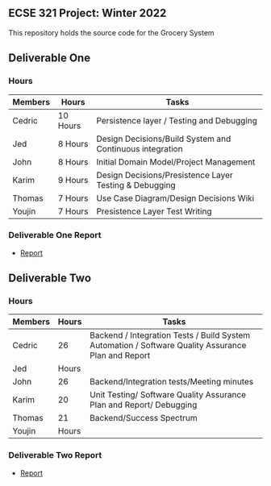 ## ECSE 321 Project: Winter 2022

This repository holds the source code for the Grocery System

## Deliverable One
### Hours
| Members  | Hours | Tasks |
| ------------- | ------------- | ------------- |
| Cedric  | 10 Hours  | Persistence layer / Testing and Debugging |
| Jed  | 8 Hours| Design Decisions/Build System and Continuous integration |
| John  | 8 Hours | Initial Domain Model/Project Management |
| Karim  | 9 Hours | Design Decisions/Presistence Layer Testing & Debugging |
| Thomas  | 7 Hours  | Use Case Diagram/Design Decisions Wiki |
| Youjin  | 7 Hours | Presistence Layer Test Writing |
### Deliverable One Report
* [Report](https://github.com/McGill-ECSE321-Winter2022/project-group-group-04/wiki)

## Deliverable Two
### Hours
| Members  | Hours | Tasks |
| ------------- | ------------- | ------------- |
| Cedric  |  26  | Backend / Integration Tests / Build System Automation / Software Quality Assurance Plan and Report |
| Jed  |  Hours|  |
| John  |  26 | Backend/Integration tests/Meeting minutes |
| Karim  |  20 | Unit Testing/ Software Quality Assurance Plan and Report/ Debugging |
| Thomas  |  21  | Backend/Success Spectrum |
| Youjin  |  Hours |  |
### Deliverable Two Report
* [Report](https://github.com/McGill-ECSE321-Winter2022/project-group-group-04/wiki)
